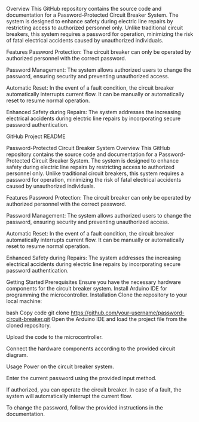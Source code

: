 Overview
This GitHub repository contains the source code and documentation for a Password-Protected Circuit Breaker System. The system is designed to enhance safety during electric line repairs by restricting access to authorized personnel only. Unlike traditional circuit breakers, this system requires a password for operation, minimizing the risk of fatal electrical accidents caused by unauthorized individuals.

Features
Password Protection: The circuit breaker can only be operated by authorized personnel with the correct password.

Password Management: The system allows authorized users to change the password, ensuring security and preventing unauthorized access.

Automatic Reset: In the event of a fault condition, the circuit breaker automatically interrupts current flow. It can be manually or automatically reset to resume normal operation.

Enhanced Safety during Repairs: The system addresses the increasing electrical accidents during electric line repairs by incorporating secure password authentication.



GitHub Project README

Password-Protected Circuit Breaker System
Overview
This GitHub repository contains the source code and documentation for a Password-Protected Circuit Breaker System. The system is designed to enhance safety during electric line repairs by restricting access to authorized personnel only. Unlike traditional circuit breakers, this system requires a password for operation, minimizing the risk of fatal electrical accidents caused by unauthorized individuals.

Features
Password Protection: The circuit breaker can only be operated by authorized personnel with the correct password.

Password Management: The system allows authorized users to change the password, ensuring security and preventing unauthorized access.

Automatic Reset: In the event of a fault condition, the circuit breaker automatically interrupts current flow. It can be manually or automatically reset to resume normal operation.

Enhanced Safety during Repairs: The system addresses the increasing electrical accidents during electric line repairs by incorporating secure password authentication.

Getting Started
Prerequisites
Ensure you have the necessary hardware components for the circuit breaker system.
Install Arduino IDE for programming the microcontroller.
Installation
Clone the repository to your local machine:

bash
Copy code
git clone https://github.com/your-username/password-circuit-breaker.git
Open the Arduino IDE and load the project file from the cloned repository.

Upload the code to the microcontroller.

Connect the hardware components according to the provided circuit diagram.

Usage
Power on the circuit breaker system.

Enter the current password using the provided input method.

If authorized, you can operate the circuit breaker. In case of a fault, the system will automatically interrupt the current flow.

To change the password, follow the provided instructions in the documentation.
